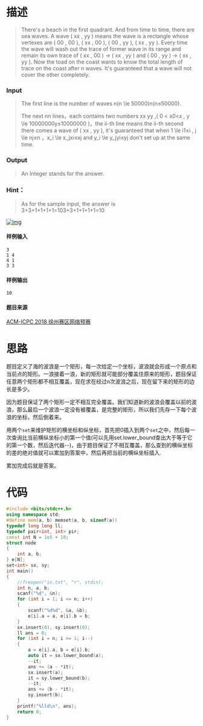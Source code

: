 # 描述

> There's a beach in the first quadrant. And from time to time, there are sea waves. A wave ( xx , yy ) means the wave is a rectangle whose vertexes are ( 00 , 00 ), ( xx , 00 ), ( 00 , yy ), ( xx , yy ). Every time the wave will wash out the trace of former wave in its range and remain its own trace of ( xx , 00 ) -> ( xx , yy ) and ( 00 , yy ) -> ( xx , yy ). Now the toad on the coast wants to know the total length of trace on the coast after n waves. It's guaranteed that a wave will not cover the other completely.

### Input

> The first line is the number of waves n(n \le 50000)n(n≤50000).
>
> The next nn lines，each contains two numbers xx yy ,( 0 < x0<x , y \le 10000000y≤10000000 )，the ii-th line means the ii-th second there comes a wave of ( xx , yy ), it's guaranteed that when 1 \le i1≤i , j \le nj≤n ，x_i \le x_jxi≤xj and y_i \le y_jyi≤yj don't set up at the same time.

### Output

> An Integer stands for the answer.

### Hint：

> As for the sample input, the answer is 3+3+1+1+1+1=103+3+1+1+1+1=10

[![img](https://res.jisuanke.com/img/upload/36b67f52cd1e0e6ac91ed22078f0c564f9c8a8aa.png)](https://res.jisuanke.com/img/upload/36b67f52cd1e0e6ac91ed22078f0c564f9c8a8aa.png)

#### 样例输入

```
3
1 4
4 1
3 3
```

#### 样例输出

```
10
```

#### 题目来源

[ACM-ICPC 2018 徐州赛区网络预赛](https://nanti.jisuanke.com/?kw=ACM-ICPC%202018%20%E5%BE%90%E5%B7%9E%E8%B5%9B%E5%8C%BA%E7%BD%91%E7%BB%9C%E9%A2%84%E8%B5%9B)

# 思路

题目定义了海的波浪是一个矩形，每一次给定一个坐标，波浪就会形成一个原点和当前点的矩形。一浪接着一浪，新的矩形就可能部分覆盖住原来的矩形，题目保证任意两个矩形都不相互覆盖，现在求在经过n次波浪之后，现在留下来的矩形的边长是多少。

因为题目保证了两个矩形一定不相互完全覆盖。我们知道新的波浪会覆盖以前的波浪，那么最后一个波浪一定没有被覆盖，是完整的矩形，所以我们先存一下每个波浪的坐标，然后倒着来。

用两个`set`来维护矩形的横坐标和纵坐标，首先把0插入到两个`set`之中，然后每一次查询比当前横纵坐标小的第一个值(可以先用set.lower_bound查出大于等于它的第一个数，然后迭代器--)，由于题目保证了不相互覆盖，那么查到的横纵坐标的差的绝对值就可以累加到答案中，然后再把当前的横纵坐标插入.

累加完成后就是答案。



# 代码

```cpp
#include <bits/stdc++.h>
using namespace std;
#define mem(a, b) memset(a, b, sizeof(a))
typedef long long ll;
typedef pair<int, int> pir;
const int N = 1e5 + 10;
struct node
{
    int a, b;
} e[N];
set<int> sx, sy;
int main()
{
    //freopen("in.txt", "r", stdin);
    int n, a, b;
    scanf("%d", &n);
    for (int i = 1; i <= n; i++)
    {
        scanf("%d%d", &a, &b);
        e[i].a = a, e[i].b = b;
    }
    sx.insert(0), sy.insert(0);
    ll ans = 0;
    for (int i = n; i >= 1; i--)
    {
        a = e[i].a, b = e[i].b;
        auto it = sx.lower_bound(a);
        --it;
        ans += (a - *it);
        sx.insert(a);
        it = sy.lower_bound(b);
        --it;
        ans += (b - *it);
        sy.insert(b);
    }
    printf("%lld\n", ans);
    return 0;
}
```




